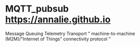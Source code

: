# MQTT_pubsub  https://annalie.github.io

Message Queuing Telemetry Transport
" machine-to-machine (M2M)/"Internet of Things" connectivity protocol "





